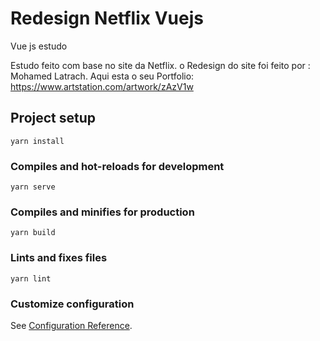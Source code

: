
# Redesign Netflix Vuejs
 Vue js estudo

Estudo feito com base no site da Netflix.
o Redesign do site foi feito por : Mohamed Latrach. 
Aqui esta o seu Portfolio:  https://www.artstation.com/artwork/zAzV1w
## Project setup
```
yarn install
```

### Compiles and hot-reloads for development
```
yarn serve
```

### Compiles and minifies for production
```
yarn build
```

### Lints and fixes files
```
yarn lint
```

### Customize configuration
See [Configuration Reference](https://cli.vuejs.org/config/).
